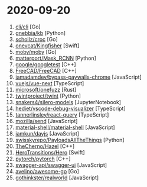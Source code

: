 # 2020-09-20

1. [cli/cli](https://github.com/cli/cli "GitHub’s official command line tool") [Go]
2. [gnebbia/kb](https://github.com/gnebbia/kb "A minimalist knowledge base manager") [Python]
3. [schollz/croc](https://github.com/schollz/croc "Easily and securely send things from one computer to another 🐊 📦") [Go]
4. [onevcat/Kingfisher](https://github.com/onevcat/Kingfisher "A lightweight, pure-Swift library for downloading and caching images from the web.") [Swift]
5. [moby/moby](https://github.com/moby/moby "Moby Project - a collaborative project for the container ecosystem to assemble container-based systems") [Go]
6. [matterport/Mask_RCNN](https://github.com/matterport/Mask_RCNN "Mask R-CNN for object detection and instance segmentation on Keras and TensorFlow") [Python]
7. [google/googletest](https://github.com/google/googletest "Googletest - Google Testing and Mocking Framework") [C++]
8. [FreeCAD/FreeCAD](https://github.com/FreeCAD/FreeCAD "This is the official source code of FreeCAD, a free and opensource multiplatform 3D parametric modeler. Issues are managed on our own bug tracker at https://www.freecadweb.org/tracker") [C++]
9. [iamadamdev/bypass-paywalls-chrome](https://github.com/iamadamdev/bypass-paywalls-chrome "Bypass Paywalls web browser extension for Chrome and Firefox.") [JavaScript]
10. [vuejs/vue-next](https://github.com/vuejs/vue-next "Repo for Vue 3.0") [TypeScript]
11. [microsoft/onefuzz](https://github.com/microsoft/onefuzz "A self-hosted Fuzzing-As-A-Service platform") [Rust]
12. [twintproject/twint](https://github.com/twintproject/twint "An advanced Twitter scraping & OSINT tool written in Python that doesn't use Twitter's API, allowing you to scrape a user's followers, following, Tweets and more while evading most API limitations.") [Python]
13. [snakers4/silero-models](https://github.com/snakers4/silero-models "Silero Models: pre-trained STT models and benchmarks made embarrassingly simple") [JupyterNotebook]
14. [hediet/vscode-debug-visualizer](https://github.com/hediet/vscode-debug-visualizer "An extension for VS Code that visualizes data during debugging.") [TypeScript]
15. [tannerlinsley/react-query](https://github.com/tannerlinsley/react-query "⚛️ Hooks for fetching, caching and updating asynchronous data in React") [TypeScript]
16. [mozilla/send](https://github.com/mozilla/send "Simple, private file sharing from the makers of Firefox") [JavaScript]
17. [material-shell/material-shell](https://github.com/material-shell/material-shell "A modern desktop interface for Linux. Improve your user experience and get rid of the anarchy of traditional desktop workflows. Designed to simplify navigation and reduce the need to manipulate windows in order to improve productivity. It's meant to be 100% predictable and bring the benefits of tools coveted by professionals to everyone.") [JavaScript]
18. [iamkun/dayjs](https://github.com/iamkun/dayjs "⏰ Day.js 2KB immutable date library alternative to Moment.js with the same modern API") [JavaScript]
19. [swisskyrepo/PayloadsAllTheThings](https://github.com/swisskyrepo/PayloadsAllTheThings "A list of useful payloads and bypass for Web Application Security and Pentest/CTF") [Python]
20. [TheCherno/Hazel](https://github.com/TheCherno/Hazel "Hazel Engine") [C++]
21. [HeroTransitions/Hero](https://github.com/HeroTransitions/Hero "Elegant transition library for iOS & tvOS") [Swift]
22. [pytorch/pytorch](https://github.com/pytorch/pytorch "Tensors and Dynamic neural networks in Python with strong GPU acceleration") [C++]
23. [swagger-api/swagger-ui](https://github.com/swagger-api/swagger-ui "Swagger UI is a collection of HTML, JavaScript, and CSS assets that dynamically generate beautiful documentation from a Swagger-compliant API.") [JavaScript]
24. [avelino/awesome-go](https://github.com/avelino/awesome-go "A curated list of awesome Go frameworks, libraries and software") [Go]
25. [gothinkster/realworld](https://github.com/gothinkster/realworld "The mother of all demo apps — Exemplary fullstack Medium.com clone powered by React, Angular, Node, Django, and many more 🏅") [JavaScript]
